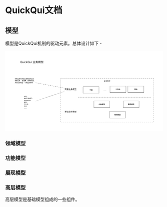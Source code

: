 # QuickQui文档

## 模型
模型是QuickQui机制的驱动元素。总体设计如下 -

![QuickQui 业务模型](./QuickQui%20业务模型.png)

### 领域模型



### 功能模型
### 展现模型
### 高层模型
高层模型是基础模型组成的一些组件。